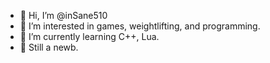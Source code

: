 - 👋 Hi, I’m @inSane510
- 👀 I’m interested in games, weightlifting, and programming.
- 🌱 I’m currently learning C++, Lua.
- 💞️ Still a newb.

<!---
inSane510/inSane510 is a ✨ special ✨ repository because its `README.md` (this file) appears on your GitHub profile.
You can click the Preview link to take a look at your changes.
--->
